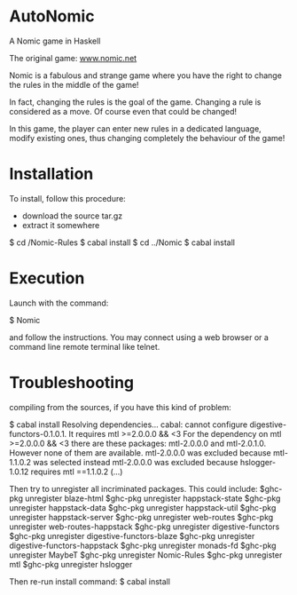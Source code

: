 AutoNomic
=========

A Nomic game in Haskell

The original game: www.nomic.net

Nomic is a fabulous and strange game where you have the right to change the rules in the middle of the game!

In fact, changing the rules is the goal of the game. Changing a rule is considered as a move. Of course even that could be changed!

In this game, the player can enter new rules in a dedicated language, modify existing ones, thus changing completely the behaviour of the game!


Installation
============

To install, follow this procedure:
- download the source tar.gz
- extract it somewhere

$ cd <name>/Nomic-Rules
$ cabal install
$ cd ../Nomic 
$ cabal install


Execution
=========

Launch with the command:

$ Nomic

and follow the instructions. You may connect using a web browser or a command line remote terminal like telnet.



Troubleshooting
===============

compiling from the sources, if you have this kind of problem:

$ cabal install
Resolving dependencies...
cabal: cannot configure digestive-functors-0.1.0.1. It requires mtl >=2.0.0.0
&& <3
For the dependency on mtl >=2.0.0.0 && <3 there are these packages:
mtl-2.0.0.0 and mtl-2.0.1.0. However none of them are available.
mtl-2.0.0.0 was excluded because mtl-1.1.0.2 was selected instead
mtl-2.0.0.0 was excluded because hslogger-1.0.12 requires mtl ==1.1.0.2
(...)

Then try to unregister all incriminated packages.
This could include:
$ghc-pkg unregister blaze-html
$ghc-pkg unregister happstack-state
$ghc-pkg unregister happstack-data
$ghc-pkg unregister happstack-util
$ghc-pkg unregister happstack-server
$ghc-pkg unregister web-routes
$ghc-pkg unregister web-routes-happstack
$ghc-pkg unregister digestive-functors
$ghc-pkg unregister digestive-functors-blaze
$ghc-pkg unregister digestive-functors-happstack
$ghc-pkg unregister monads-fd
$ghc-pkg unregister MaybeT
$ghc-pkg unregister Nomic-Rules
$ghc-pkg unregister mtl
$ghc-pkg unregister hslogger

Then re-run install command:
$ cabal install

